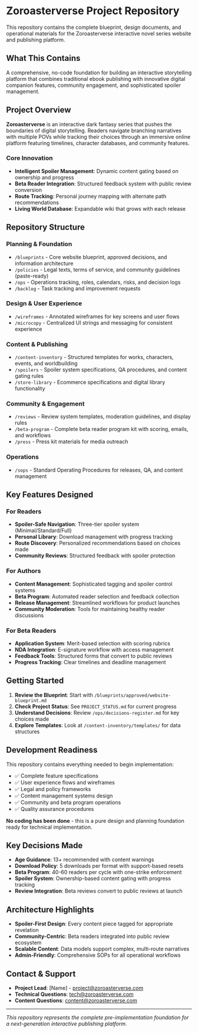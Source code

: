 # Zoroasterverse Project Repository

This repository contains the complete blueprint, design documents, and operational materials for the Zoroasterverse interactive novel series website and publishing platform.

## What This Contains

A comprehensive, no-code foundation for building an interactive storytelling platform that combines traditional ebook publishing with innovative digital companion features, community engagement, and sophisticated spoiler management.

## Project Overview

**Zoroasterverse** is an interactive dark fantasy series that pushes the boundaries of digital storytelling. Readers navigate branching narratives with multiple POVs while tracking their choices through an immersive online platform featuring timelines, character databases, and community features.

### Core Innovation
- **Intelligent Spoiler Management**: Dynamic content gating based on ownership and progress
- **Beta Reader Integration**: Structured feedback system with public review conversion
- **Route Tracking**: Personal journey mapping with alternate path recommendations
- **Living World Database**: Expandable wiki that grows with each release

## Repository Structure

### Planning & Foundation
- `/blueprints` - Core website blueprint, approved decisions, and information architecture
- `/policies` - Legal texts, terms of service, and community guidelines (paste-ready)
- `/ops` - Operations tracking, roles, calendars, risks, and decision logs
- `/backlog` - Task tracking and improvement requests

### Design & User Experience
- `/wireframes` - Annotated wireframes for key screens and user flows
- `/microcopy` - Centralized UI strings and messaging for consistent experience

### Content & Publishing
- `/content-inventory` - Structured templates for works, characters, events, and worldbuilding
- `/spoilers` - Spoiler system specifications, QA procedures, and content gating rules
- `/store-library` - Ecommerce specifications and digital library functionality

### Community & Engagement
- `/reviews` - Review system templates, moderation guidelines, and display rules
- `/beta-program` - Complete beta reader program kit with scoring, emails, and workflows
- `/press` - Press kit materials for media outreach

### Operations
- `/sops` - Standard Operating Procedures for releases, QA, and content management

## Key Features Designed

### For Readers
- **Spoiler-Safe Navigation**: Three-tier spoiler system (Minimal/Standard/Full)
- **Personal Library**: Download management with progress tracking
- **Route Discovery**: Personalized recommendations based on choices made
- **Community Reviews**: Structured feedback with spoiler protection

### For Authors
- **Content Management**: Sophisticated tagging and spoiler control systems
- **Beta Program**: Automated reader selection and feedback collection
- **Release Management**: Streamlined workflows for product launches
- **Community Moderation**: Tools for maintaining healthy reader discussions

### For Beta Readers
- **Application System**: Merit-based selection with scoring rubrics
- **NDA Integration**: E-signature workflow with access management
- **Feedback Tools**: Structured forms that convert to public reviews
- **Progress Tracking**: Clear timelines and deadline management

## Getting Started

1. **Review the Blueprint**: Start with `/blueprints/approved/website-blueprint.md`
2. **Check Project Status**: See `PROJECT_STATUS.md` for current progress
3. **Understand Decisions**: Review `/ops/decisions-register.md` for key choices made
4. **Explore Templates**: Look at `/content-inventory/templates/` for data structures

## Development Readiness

This repository contains everything needed to begin implementation:
- ✅ Complete feature specifications
- ✅ User experience flows and wireframes
- ✅ Legal and policy frameworks
- ✅ Content management systems design
- ✅ Community and beta program operations
- ✅ Quality assurance procedures

**No coding has been done** - this is a pure design and planning foundation ready for technical implementation.

## Key Decisions Made

- **Age Guidance**: 13+ recommended with content warnings
- **Download Policy**: 5 downloads per format with support-based resets
- **Beta Program**: 40-60 readers per cycle with one-strike enforcement
- **Spoiler System**: Ownership-based content gating with progress tracking
- **Review Integration**: Beta reviews convert to public reviews at launch

## Architecture Highlights

- **Spoiler-First Design**: Every content piece tagged for appropriate revelation
- **Community-Centric**: Beta readers integrated into public review ecosystem
- **Scalable Content**: Data models support complex, multi-route narratives
- **Admin-Friendly**: Comprehensive SOPs for all operational workflows

## Contact & Support

- **Project Lead**: [Name] - project@zoroasterverse.com
- **Technical Questions**: tech@zoroasterverse.com
- **Content Questions**: content@zoroasterverse.com

---

*This repository represents the complete pre-implementation foundation for a next-generation interactive publishing platform.*